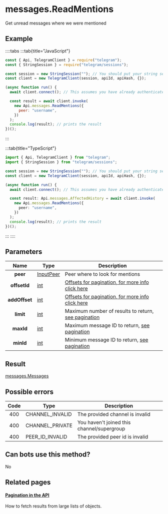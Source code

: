 # messages.ReadMentions

Get unread messages where we were mentioned

## Example

::::tabs
:::tab{title="JavaScript"}

```js
const { Api, TelegramClient } = require("telegram");
const { StringSession } = require("telegram/sessions");

const session = new StringSession(""); // You should put your string session here
const client = new TelegramClient(session, apiId, apiHash, {});

(async function run() {
  await client.connect(); // This assumes you have already authenticated with .start()

  const result = await client.invoke(
    new Api.messages.ReadMentions({
      peer: "username",
    })
  );
  console.log(result); // prints the result
})();
```

:::

:::tab{title="TypeScript"}

```ts
import { Api, TelegramClient } from "telegram";
import { StringSession } from "telegram/sessions";

const session = new StringSession(""); // You should put your string session here
const client = new TelegramClient(session, apiId, apiHash, {});

(async function run() {
  await client.connect(); // This assumes you have already authenticated with .start()

  const result: Api.messages.AffectedHistory = await client.invoke(
    new Api.messages.ReadMentions({
      peer: "username",
    })
  );
  console.log(result); // prints the result
})();
```

:::
::::

## Parameters

|     Name      | Type                                                  | Description                                                                                  |
| :-----------: | ----------------------------------------------------- | -------------------------------------------------------------------------------------------- |
|   **peer**    | [InputPeer](https://core.telegram.org/type/InputPeer) | Peer where to look for mentions                                                              |
| **offsetId**  | [int](https://core.telegram.org/type/int)             | [Offsets for pagination, for more info click here](https://core.telegram.org/api/offsets)    |
| **addOffset** | [int](https://core.telegram.org/type/int)             | [Offsets for pagination, for more info click here](https://core.telegram.org/api/offsets)    |
|   **limit**   | [int](https://core.telegram.org/type/int)             | Maximum number of results to return, [see pagination](https://core.telegram.org/api/offsets) |
|   **maxId**   | [int](https://core.telegram.org/type/int)             | Maximum message ID to return, [see pagination](https://core.telegram.org/api/offsets)        |
|   **minId**   | [int](https://core.telegram.org/type/int)             | Minimum message ID to return, [see pagination](https://core.telegram.org/api/offsets)        |

## Result

[messages.Messages](https://core.telegram.org/type/messages.Messages)

## Possible errors

| Code | Type            | Description                                |
| :--: | --------------- | ------------------------------------------ |
| 400  | CHANNEL_INVALID | The provided channel is invalid            |
| 400  | CHANNEL_PRIVATE | You haven't joined this channel/supergroup |
| 400  | PEER_ID_INVALID | The provided peer id is invalid            |

## Can bots use this method?

No

## Related pages

#### [Pagination in the API](https://core.telegram.org/api/offsets)

How to fetch results from large lists of objects.
